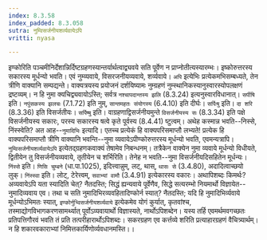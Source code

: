 ```yaml
---
index: 8.3.58
index_padded: 8.3.058
sutra: नुम्विसर्जनीयशर्व्यवायेऽपि
vritti: nyasa

---
```

इण्कोरिति पञ्चमीनिर्देशान्निर्दिष्टग्रहणस्यान्तर्यार्थत्वाद्व्यवये सति पूर्वेण न प्राप्नोतीत्यस्यारम्भः। इष्कोरुत्तरस्य सकारस्य मूर्धन्यो भवति। एवं नुम्व्यवाये, विसरजनीयव्यवाये, शर्व्यवाये। `अपि` इत्येभिः प्रत्येकमभिसम्बध्यते, तेन त्रीणि वाक्यानि सम्पद्यन्ते। वाक्यत्रयस्य प्रयोजनं दर्शयिष्यामः नुम्ग्रहणं नुम्स्थानिकस्यानुस्वारस्योपलक्षणं द्रष्टव्यम्। न हि नुमा क्यचिद्व्यवायोऽस्ति; सर्वत्र `नश्चापदान्तस्य झलि` (8.3.24) इत्यनुस्वारविधानात्। `सर्पीषि` इति। `नपुंसकस्य झलचः` (7.1.72) इति नुम्, `सान्तमहतः संयोगस्य` (6.4.10) इति दीर्घः। `सर्पिःषु` इति। `दा शरि` (8.3.36) इति विसर्जतीयः। `सर्पिष्षु` इति। वाग्रहणाद्विसर्जनीयमुन्ते `विसर्जनीयस्य सः` (8.3.34) इति पक्षे विसर्जनीयस्य सकारः, परस्य सकारस्य षत्वे कृते पूर्वस्य (8.4.41) ष्टुत्वम्।
अथेह कस्मान्न भवति--निस्से, निंस्स्वेति? अत आह--`नुमादिभिः` इत्यादि। एतच्च प्रत्येकं हि वाक्यपरिसमाप्तौ लभ्यते! प्रत्येक हि वाक्यपरिसमाप्तौ त्रीणि वाक्यानि भवन्ति--नुमा व्यवायेऽपीण्कोरुत्तरस्य मूर्धन्यो भवति, एवमन्यत्रापि। `नुम्विसर्जनीयशर्व्यवायेऽपि` इत्येतद्ग्रहणकवाक्यं तेषामेव निबन्धनम्। तत्रैकेन वाक्येन नुमा व्यवाये मूर्धन्यो विधीयते, द्वितीयेन तु विसर्जनीयव्यवाये, तृतीयेन च शर्भिरिति। तेनेह न भवति--नुमा विसर्जनीयदिसहितेन मूर्धन्यः। `निंस्से` इति। `णिसि चुम्बने` (धा.पा.1025), इदित्त्वान्नुम्, लट्, थास्, `थासः से` (3.4.80), अदादित्वाच्छयो लुक्। `निंस्स्वा` इति। लोट्, टेरेत्त्वम्, `सवाभ्यां वामौ` (3.4.91) इत्येकारस्य वकारः। अथापिशब्दः किमर्थः? अव्यवायेऽपि यता स्यादिति चेत्? नैतदस्ति; सिद्धं ह्यन्यवाये पूर्वेणैव, सिद्धे सत्यरम्भो नियमार्थो विज्ञायेत--नुमादिव्यवाय एव। तथा च सति नुमादिभिरव्यवहितादिण्कोर्न स्यात्? नैतदस्ति; यदि हि नुमादिभिर्व्यवाये मूर्धन्योऽभिमतः स्यात्, `इण्कोर्नुभ्विसर्जनीयशर्व्यवाये` इत्येकमेव योगं कुर्यात्, कृतवांश्च, तस्माद्योगविभागकरणसामर्थ्यात् पूर्वोऽव्यवायार्थो विज्ञास्यते, नार्थोऽपिशब्देन। यस्य तर्हि एवमर्थमवगच्छतः प्रतिपत्तिगौरवं भवति तं प्रति तत्परीहारार्थोऽपिशब्दः।
सकरग्रहण एव कर्त्तव्ये शरिति प्रत्याहारग्रहणं वैचित्र्यार्थम्। न हि शकारवकाराभ्यां निमित्तकार्यिणोर्व्यवधानमस्ति।।